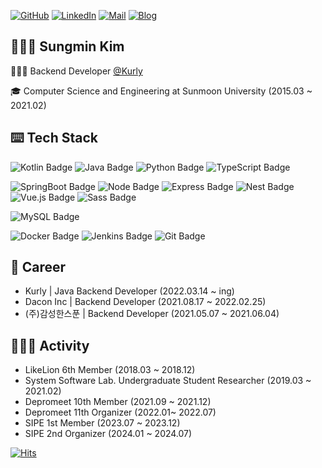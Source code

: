 [![GitHub](http://img.shields.io/badge/GitHub-000000?style=flat-square&logo=github&link=https://github.com/devsungmin)](https://github.com/devsungmin)
[![LinkedIn](http://img.shields.io/badge/LinkedIn-0A66C2?style=flat-square&logo=LinkedIn&logoColor=white&link=https://www.linkedin.com/in/devsungmin/)](https://www.linkedin.com/in/devsungmin/)
[![Mail](https://img.shields.io/badge/Gmail-d14836?style=flat-square&logo=Gmail&logoColor=white&link=mailto:kim@sungmin.dev)](mailto:kim@sungmin.dev)
[![Blog](http://img.shields.io/badge/Blog-000000?style=flat-square&logo=Blogger&logoColor=white&link=https://blog.sungmin.dev/)](https://blog.sungmin.dev/)

## 🧑🏻‍💻 Sungmin Kim

🙋🏻‍♂️ Backend Developer [@Kurly](https://www.kurly.com)

🎓 Computer Science and Engineering at Sunmoon University (2015.03 ~ 2021.02)

## ⌨️ Tech Stack

![Kotlin Badge](https://img.shields.io/badge/Kotlin-7F52FF?style=flat-square&logo=Kotlin&logoColor=white)
![Java Badge](https://img.shields.io/badge/Java-FFFFFF?style=flat-square&logo=OpenJDK&logoColor=black)
![Python Badge](https://img.shields.io/badge/Python-235A97?style=flat-square&logo=Python&logoColor=white)
![TypeScript Badge](https://img.shields.io/badge/Typescript-235A97?style=flat-square&logo=Typescript&logoColor=white)

![SpringBoot Badge](https://img.shields.io/badge/SpringBoot-80ea6e?style=flat-square&logo=SpringBoot&logoColor=white)
![Node Badge](https://img.shields.io/badge/Node.js-026e00?style=flat-square&logo=Node.js&logoColor=white)
![Express Badge](https://img.shields.io/badge/Express-FFFFFF?style=flat-square&logo=express&logoColor=black)
![Nest Badge](https://img.shields.io/badge/Nest.Js-cc0000?style=flat-square&logo=NestJs&logoColor=white)
![Vue.js Badge](https://img.shields.io/badge/Vue.js-4fc08d?style=flat-square&logo=Vue.js&logoColor=white)
![Sass Badge](https://img.shields.io/badge/Sass-CC6699?style=flat-square&logo=Sass&logoColor=white)

![MySQL Badge](https://img.shields.io/badge/MySQL-4479a1?style=flat-square&logo=Mysql&logoColor=white)

![Docker Badge](https://img.shields.io/badge/Docker-2496ed?style=flat-square&logo=Docker&logoColor=white)
![Jenkins Badge](https://img.shields.io/badge/Jenkins-D24939?style=flat-square&logo=Jenkins&logoColor=white)
![Git Badge](https://img.shields.io/badge/Git-dd2c00?style=flat-square&logo=Git&logoColor=white)

## 🏢 Career

- Kurly | Java Backend Developer (2022.03.14 ~ ing)
- Dacon Inc | Backend Developer (2021.08.17 ~ 2022.02.25)
- (주)감성한스푼 | Backend Developer (2021.05.07 ~ 2021.06.04)

## 👨🏻‍💻 Activity

- LikeLion 6th Member (2018.03 ~ 2018.12)
- System Software Lab. Undergraduate Student Researcher (2019.03 ~ 2021.02)
- Depromeet 10th Member (2021.09 ~ 2021.12)
- Depromeet 11th Organizer (2022.01~ 2022.07)
- SIPE 1st Member (2023.07 ~ 2023.12)
- SIPE 2nd Organizer (2024.01 ~ 2024.07)

[![Hits](https://hits.seeyoufarm.com/api/count/incr/badge.svg?url=https://github.com/devsungmin)](https://hits.seeyoufarm.com)
